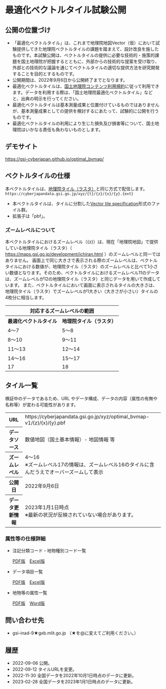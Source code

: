 # 最適化ベクトルタイル試験公開

## 公開の位置づけ
- 「最適化ベクトルタイル」は、これまで地理院地図Vector（仮）において試験提供してきた地理院ベクトルタイルの課題を踏まえて、設計改良を施したものです。本試験公開は、ベクトルタイルの提供に必要な技術的・施策的課題を国土地理院が把握するとともに、外部からの技術的な提案を受け取り、外部との技術的な議論を通じてベクトルタイルの適切な提供方法を研究開発することを目的とするものです。
- 公開期間は、2022年9月6日から公開終了までとなります。
- 最適化ベクトルタイルは、[国土地理院コンテンツ利用規約](https://www.gsi.go.jp/kikakuchousei/kikakuchousei40182.html)に従って利用できます。データを利用する際は、「国土地理院最適化ベクトルタイル」などと、出典の明示を行ってください。
- 最適化ベクトルタイルは基本測量成果と位置付けているものではありませんが、基本測量成果としての提供を検討するにあたって、試験的に公開を行うものです。
- 最適化ベクトルタイルの利用により生じた損失及び損害等について、国土地理院はいかなる責任も負わないものとします。

## デモサイト
https://gsi-cyberjapan.github.io/optimal_bvmap/

## ベクトルタイルの仕様
本ベクトルタイルは、[地理院タイル（ラスタ）](https://maps.gsi.go.jp/development/siyou.html)と同じ方式で配信します。
`https://cyberjapandata.gsi.go.jp/xyz/{t}/{z}/{x}/{y}.{ext}`

* 本ベクトルタイルは、タイルに分割した[Vector tile specification](https://github.com/mapbox/vector-tile-spec)形式のファイル群。
* 拡張子は「pbf」。

### ズームレベルについて
本ベクトルタイルにおけるズームレベル（{z}）は、現在「地理院地図」で提供している地理院タイル（ラスタ）（ https://maps.gsi.go.jp/development/ichiran.html ）のズームレベルと同一ではありません。
画面上で同じ大きさで表示される際のズームレベルは、ベクトルタイルにおける数値が、地理院タイル（ラスタ）のズームレベルと比べて1小さい数値となります。そのため、ベクトルタイルにおけるズームレベル11のデータは、ズームレベルが12の地理院タイル（ラスタ）と同じデータを用いて作成しています。
また、ベクトルタイルにおいて画面に表示されるタイルの大きさは、地理院タイル（ラスタ）でズームレベルが1大きい（大きさが小さい）タイルの4枚分に相当します。

<table>
	<tr><th colspan="2">対応するズームレベルの範囲</th></tr>
	<tr><th>最適化ベクトルタイル</th><th>地理院タイル（ラスタ）</th></tr>
	<tr><td>4～7</td><td>5～8</td></tr>
	<tr><td>8～10</td><td>9～11</td></tr>
	<tr><td>11～13</td><td>12～14</td></tr>
	<tr><td>14～16</td><td>15～17</td></tr>
	<tr><td>17</td><td>18</td></tr>
</table>

## タイル一覧
検証中のデータであるため、URL やデータ構成、データの内容（属性の有無や名称等）が変わる可能性があります。

<table>
	<tr><th>URL</th><td>https://cyberjapandata.gsi.go.jp/xyz/optimal_bvmap-v1/{z}/{x}/{y}.pbf</tr>
	<tr><th class="titletd">データソース</td><td>数値地図（国土基本情報）- 地図情報 等</td></tr>
	<tr><th>ズームレベル</td><td>4～16<br>※ズームレベル17の情報は、ズームレベル16のタイルに含んだうえでオーバーズームして表示</td></tr>
	<tr><th>公開日</td><td>2022年9月6日</td></tr>
	<tr><th>データ更新情報</th><td>2023年1月1日時点<br>※最新の状況が反映されていない場合があります。</td></tr>
</table>

### 属性等の仕様詳細
* 注記分類コード・地物種別コード一覧

	[PDF版](https://maps.gsi.go.jp/help/pdf/vector/optbv_featurecodes.pdf)　[Excel版](https://maps.gsi.go.jp/help/pdf/vector/optbv_featurecodes.xlsx)
  
* データ項目一覧

	[PDF版](https://maps.gsi.go.jp/help/pdf/vector/optbv_dataspec.pdf)　[Excel版](https://maps.gsi.go.jp/help/pdf/vector/optbv_dataspec.xlsx)

* 地物等の属性一覧

  [PDF版](https://maps.gsi.go.jp/help/pdf/vector/optbv_attribute.pdf)　[Word版](https://maps.gsi.go.jp/help/pdf/vector/optbv_attribute.docx)

## 問い合わせ先
- gsi-inad-9★gxb.mlit.go.jp （★を@に変えてご利用ください。）

## 履歴
- 2022-09-06 公開。
- 2022-09-12 タイルURLを変更。
- 2022-11-30 全国データを2022年10月1日時点のデータに更新。
- 2023-02-28 全国データを2023年1月1日時点のデータに更新。

